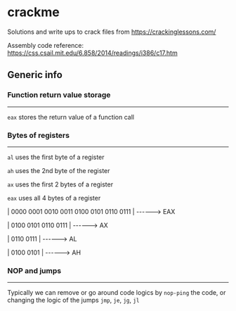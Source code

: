 # crackme

Solutions and write ups to crack files from https://crackinglessons.com/

Assembly code reference: https://css.csail.mit.edu/6.858/2014/readings/i386/c17.htm

Generic info
---

### Function return value storage
<hr>

`eax` stores the return value of a function call

### Bytes of registers
<hr>

`al` uses the first byte of a register

`ah` uses the 2nd byte of the register

`ax` uses the first 2 bytes of a register

`eax` uses all 4 bytes of a register

| 0000 0001 0010 0011 0100 0101 0110 0111 | ------> EAX

|                     0100 0101 0110 0111 | ------> AX

|                               0110 0111 | ------> AL

|                     0100 0101           | ------> AH

### NOP and jumps
<hr>

Typically we can remove or go around code logics by `nop-ping` the code, or changing the logic of the jumps `jmp`, `je`, `jg`, `jl`
